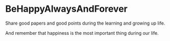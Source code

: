 # BeHappyAlwaysAndForever
Share good papers and good points during the learning and growing up life.

And remember that happiness is the most important thing during our life.
